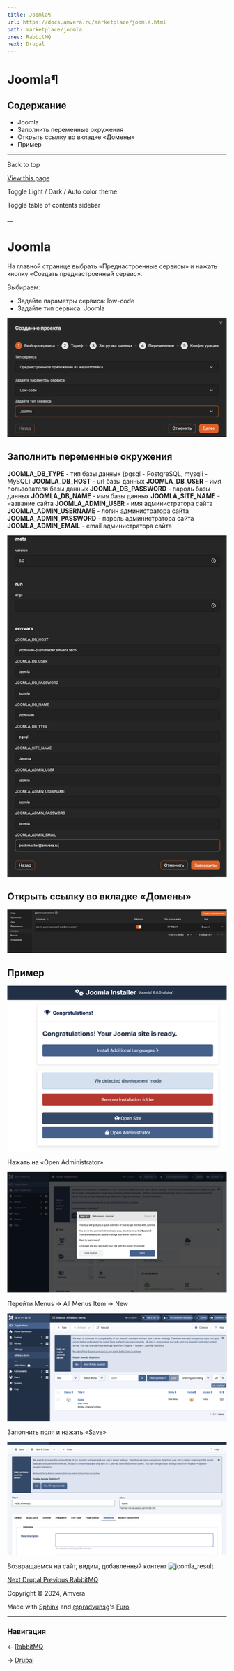 ```yaml
---
title: Joomla¶
url: https://docs.amvera.ru/marketplace/joomla.html
path: marketplace/joomla
prev: RabbitMQ
next: Drupal
---
```


# Joomla¶

## Содержание

- Joomla
- Заполнить переменные окружения
- Открыть ссылку во вкладке «Домены»
- Пример

---

Back to top

[ View this page ](<../_sources/marketplace/joomla.md.txt> "View this page")

Toggle Light / Dark / Auto color theme

Toggle table of contents sidebar

__

# Joomla

На главной странице выбрать «Преднастроенные сервисы» и нажать кнопку «Создать преднастроенный сервис».

Выбираем:
* Задайте параметры сервиса: low-code
* Задайте тип сервиса: Joomla

![joompla_create](images/joomla_create.png)

## Заполнить переменные окружения

**JOOMLA_DB_TYPE** \- тип базы данных (pgsql - PostgreSQL, mysqli - MySQL) **JOOMLA_DB_HOST** \- url базы данных **JOOMLA_DB_USER** \- имя пользователя базы данных **JOOMLA_DB_PASSWORD** \- пароль базы данных **JOOMLA_DB_NAME** \- имя базы данных **JOOMLA_SITE_NAME** \- название сайта **JOOMLA_ADMIN_USER** \- имя администратора сайта **JOOMLA_ADMIN_USERNAME** \- логин администратора сайта **JOOMLA_ADMIN_PASSWORD** \- пароль администратора сайта **JOOMLA_ADMIN_EMAIL** \- email администратора сайта

![joomla_envvars](images/joomla_envvars.png)

## Открыть ссылку во вкладке «Домены»

![joomla_domain](images/joomla_domain.png)

## Пример

![joomla_login_page](images/joomla_login_page.png)

Нажать на «Open Administrator»

![joomla_admin](images/joomla_admin.png)

Перейти Menus -> All Menus Item -> New

![joomla_menus](images/joomla_menus.png)

Заполнить поля и нажать «Save»

![joomla_add_content](images/joomla_add_content.png)

Возвращаемся на сайт, видим, добавленный контент ![joomla_result](marketplace/assets/joomla_result.png)

[ Next Drupal ](drupal.md) [ Previous RabbitMQ ](rabbitmq.md)

Copyright © 2024, Amvera 

Made with [Sphinx](<https://www.sphinx-doc.org/>) and [@pradyunsg](<https://pradyunsg.me>)'s [Furo](<https://github.com/pradyunsg/furo>)


---

### Навигация

← [RabbitMQ](rabbitmq.md)

→ [Drupal](drupal.md)

